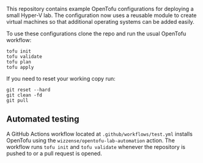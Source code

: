 This repository contains example OpenTofu configurations for deploying a small
Hyper-V lab.  The configuration now uses a reusable module to create virtual
machines so that additional operating systems can be added easily.

To use these configurations clone the repo and run the usual OpenTofu
workflow:

```
tofu init
tofu validate
tofu plan
tofu apply
```

If you need to reset your working copy run:

```
git reset --hard
git clean -fd
git pull
```

## Automated testing

A GitHub Actions workflow located at `.github/workflows/test.yml` installs
OpenTofu using the `wizzense/opentofu-lab-automation` action. The workflow
runs `tofu init` and `tofu validate` whenever the repository is pushed to or a
pull request is opened.

